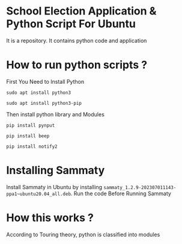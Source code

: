 # School Election Application & Python Script For Ubuntu
It is a repository. It contains python code and application

# How to run python scripts ?

First You Need to Install Python

`sudo apt install python3`

`sudo apt install python3-pip`

Then install python library and Modules
```
pip install pynput

pip install beep

pip install notify2
```

# Installing Sammaty

Install Sammaty in Ubuntu by installing `sammaty_1.2.9-202307011143-ppa1~ubuntu20.04_all.deb`. Run the code Before Running Sammaty

# How this works ?

According to Touring theory, python is classified into modules
